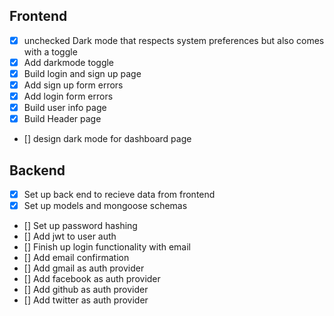 ## Frontend

 - [x] unchecked Dark mode that respects system preferences but also comes with a toggle
 - [x] Add darkmode toggle
 - [x] Build login and sign up page
 - [x] Add sign up form errors
 - [x] Add login form errors
 - [x] Build user info page
 - [x] Build Header page
 - [] design dark mode for dashboard page

 ## Backend

 - [x] Set up back end to recieve data from frontend
 - [x] Set up models and mongoose schemas
 - [] Set up password hashing
 - [] Add jwt to user auth 
 - [] Finish up login functionality with email
 - [] Add email confirmation
 - [] Add gmail as auth provider
 - [] Add facebook as auth provider
 - [] Add github as auth provider
 - [] Add twitter as auth provider